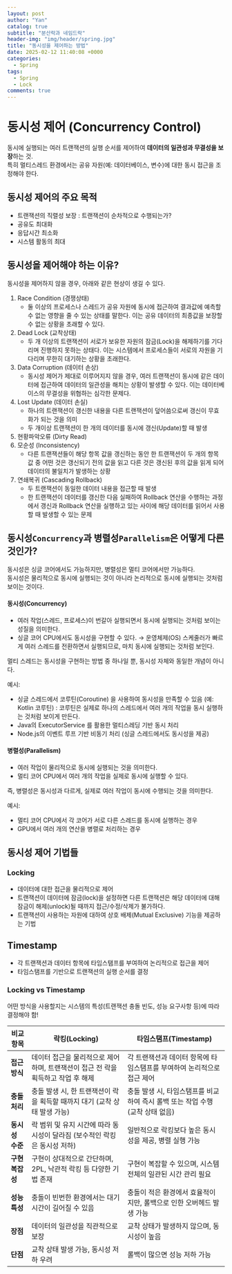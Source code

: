 ```yaml
---
layout: post
author: "Yan"
catalog: true
subtitle: "분산락과 네임드락"
header-img: "img/header/spring.jpg"
title: "동시성을 제어하는 방법"
date: 2025-02-12 11:40:08 +0000
categories:
  - Spring
tags:
  - Spring
  - Lock
comments: true
---
```


# 동시성 제어 (Concurrency Control)

동시에 실행되는 여러 트랜잭션의 실행 순서를 제어하여 **데이터의 일관성과 무결성을 보장**하는 것.  
특히 멀티스레드 환경에서는 공유 자원(예: 데이터베이스, 변수)에 대한 동시 접근을 조정해야 한다.

## 동시성 제어의 주요 목적
- 트랜잭션의 직렬성 보장 : 트랜잭션이 순차적으로 수행되는가?
- 공유도 최대화
- 응답시간 최소화
- 시스템 활동의 최대

## 동시성을 제어해야 하는 이유?

동시성을 제어하지 않을 경우, 아래와 같은 현상이 생길 수 있다.

1. Race Condition (경쟁상태)
   - 둘 이상의 프로세스나 스레드가 공유 자원에 동시에 접근하여 결과값에 예측할 수 없는 영향을 줄 수 있는 상태를 말한다. 이는 공유 데이터의 최종값을 보장할 수 없는 상황을 초래할 수 있다.
2. Dead Lock (교착상태)
   - 두 개 이상의 트랜잭션이 서로가 보유한 자원의 잠금(Lock)을 해제하기를 기다리며 진행하지 못하는 상태다. 이는 시스템에서 프로세스들이 서로의 자원을 기다리며 무한히 대기하는 상황을 초래한다.
3. Data Corruption (데이터 손상)
   - 동시성 제어가 제대로 이루어지지 않을 경우, 여러 트랜잭션이 동시에 같은 데이터에 접근하여 데이터의 일관성을 해치는 상황이 발생할 수 있다. 이는 데이터베이스의 무결성을 위협하는 심각한 문제다.
4. Lost Update (데이터 손실)
   - 하나의 트랜잭션이 갱신한 내용을 다른 트랜잭션이 덮어씀으로써 갱신이 무효화가 되는 것을 의미
   - 두 개이상 트랜잭션이 한 개의 데이터를 동시에 갱신(Update)할 때 발생
5. 현황파악오류 (Dirty Read)
6. 모순성 (Inconsistency)
   - 다른 트랜잭션들이 해당 항목 값을 갱신하는 동안 한 트랜잭션이 두 개의 항목 값 중 어떤 것은 갱신되기 전의 값을 읽고 다른 것은 갱신된 후의 값을 읽게 되어 데이터의 불일치가 발생하는 상황
8. 연쇄복귀 (Cascading Rollback)
   - 두 트랜잭션이 동일한 데이터 내용을 접근할 때 발생
   - 한 트랜잭션이 데이터를 갱신한 다음 실패하여 Rollback 연산을 수행하는 과정에서 갱신과 Rollback 연산을 실행하고 있는 사이에 해당 데이터를 읽어서 사용할 때 발생할 수 있는 문제

## 동시성`Concurrency`과 병렬성`Parallelism`은 어떻게 다른 것인가?
동시성은 싱글 코어에서도 가능하지만, 병렬성은 멀티 코어에서만 가능하다.  
동시성은 물리적으로 동시에 실행되는 것이 아니라 논리적으로 동시에 실행되는 것처럼 보이는 것이다.  

#### 동시성(Concurrency)
- 여러 작업(스레드, 프로세스)이 번갈아 실행되면서 동시에 실행되는 것처럼 보이는 성질을 의미한다.
- 싱글 코어 CPU에서도 동시성을 구현할 수 있다.
→ 운영체제(OS) 스케줄러가 빠르게 여러 스레드를 전환하면서 실행되므로, 마치 동시에 실행되는 것처럼 보인다.

멀티 스레드는 동시성을 구현하는 방법 중 하나일 뿐, 동시성 자체와 동일한 개념이 아니다.  

예시:
- 싱글 스레드에서 코루틴(Coroutine) 을 사용하여 동시성을 만족할 수 있음 (예: Kotlin 코루틴) : 코루틴은 실제로 하나의 스레드에서 여러 개의 작업을 동시 실행하는 것처럼 보이게 만든다.
- Java의 ExecutorService 를 활용한 멀티스레딩 기반 동시 처리
- Node.js의 이벤트 루프 기반 비동기 처리 (싱글 스레드에서도 동시성을 제공)

####  병렬성(Parallelism)
- 여러 작업이 물리적으로 동시에 실행되는 것을 의미한다.
- 멀티 코어 CPU에서 여러 개의 작업을 실제로 동시에 실행할 수 있다.
  
즉, 병렬성은 동시성과 다르게, 실제로 여러 작업이 동시에 수행되는 것을 의미한다.  

예시:
- 멀티 코어 CPU에서 각 코어가 서로 다른 스레드를 동시에 실행하는 경우
- GPU에서 여러 개의 연산을 병렬로 처리하는 경우

## 동시성 제어 기법들

### Locking 
- 데이터에 대한 접근을 물리적으로 제어
- 트랜잭션이 데이터에 잠금(lock)을 설정하면 다른 트랜잭션은 해당 데이터에 대해 잠금이 해제(unlock)될 때까지 접근/수정/삭제가 불가하다.
- 트랜잭션이 사용하는 자원에 대하여 상호 배제(Mutual Exclusive) 기능을 제공하는 기법

## Timestamp
- 각 트랜잭션과 데이터 항목에 타임스탬프를 부여하여 논리적으로 접근을 제어
- 타임스탬프를 기반으로 트랜잭션의 실행 순서를 결정

### Locking vs Timestamp

어떤 방식을 사용할지는 시스템의 특성(트랜잭션 충돌 빈도, 성능 요구사항 등)에 따라 결정해야 함!

| 비교 항목 | 락킹(Locking) | 타임스탬프(Timestamp) |
|----------|--------------|----------------|
| **접근 방식** | 데이터 접근을 물리적으로 제어하며, 트랜잭션이 접근 전 락을 획득하고 작업 후 해제 | 각 트랜잭션과 데이터 항목에 타임스탬프를 부여하여 논리적으로 접근 제어 |
| **충돌 처리** | 충돌 발생 시, 한 트랜잭션이 락을 획득할 때까지 대기 (교착 상태 발생 가능) | 충돌 발생 시, 타임스탬프를 비교하여 즉시 롤백 또는 작업 수행 (교착 상태 없음) |
| **동시성 수준** | 락 범위 및 유지 시간에 따라 동시성이 달라짐 (보수적인 락킹은 동시성 저하) | 일반적으로 락킹보다 높은 동시성을 제공, 병렬 실행 가능 |
| **구현 복잡성** | 구현이 상대적으로 간단하며, 2PL, 낙관적 락킹 등 다양한 기법 존재 | 구현이 복잡할 수 있으며, 시스템 전체의 일관된 시간 관리 필요 |
| **성능 특성** | 충돌이 빈번한 환경에서는 대기 시간이 길어질 수 있음 | 충돌이 적은 환경에서 효율적이지만, 롤백으로 인한 오버헤드 발생 가능 |
| **장점** | 데이터의 일관성을 직관적으로 보장 | 교착 상태가 발생하지 않으며, 동시성이 높음 |
| **단점** | 교착 상태 발생 가능, 동시성 저하 우려 | 롤백이 많으면 성능 저하 가능 |
